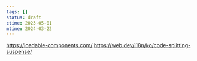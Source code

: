 ```yaml
---
tags: []
status: draft
ctime: 2023-05-01
mtime: 2024-03-22
---
```


https://loadable-components.com/
https://web.dev/i18n/ko/code-splitting-suspense/